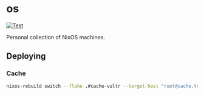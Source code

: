 # os

[![Test](https://github.com/klarkc/os/actions/workflows/test.yml/badge.svg?branch=main)](https://github.com/klarkc/os/actions/workflows/test.yml?query=branch%3Amain)

Personal collection of NixOS machines.

## Deploying

### Cache

```bash
nixos-rebuild switch --flake .#cache-vultr --target-host "root@cache.tcp4.me"
```
